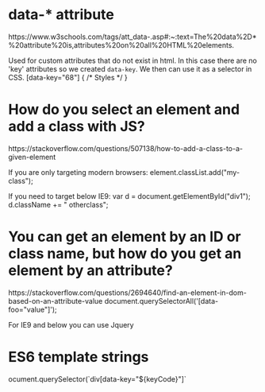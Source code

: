 <h1>data-* attribute</h1>
https://www.w3schools.com/tags/att_data-.asp#:~:text=The%20data%2D*%20attribute%20is,attributes%20on%20all%20HTML%20elements.

Used for custom attributes that do not exist in html. In this case there are no 'key' attributes so we created `data-key`. We then can use it as a selector in CSS.
[data-key="68"] {
  /* Styles */
}

<h1>How do you select an element and add a class with JS?</h1>
https://stackoverflow.com/questions/507138/how-to-add-a-class-to-a-given-element

If you are only targeting modern browsers:
element.classList.add("my-class");

If you need to target below IE9:
var d = document.getElementById("div1");
d.className += " otherclass";

<h1>You can get an element by an ID or class name, but how do you get an element by an attribute?</h1>
https://stackoverflow.com/questions/2694640/find-an-element-in-dom-based-on-an-attribute-value
document.querySelectorAll('[data-foo="value"]');

For IE9 and below you can use Jquery

<h1>ES6 template strings</h1>
ocument.querySelector(`div[data-key="${keyCode}"]`